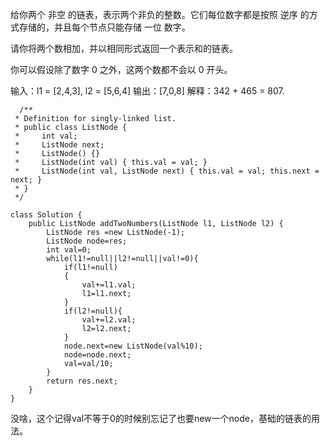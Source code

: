 给你两个 非空 的链表，表示两个非负的整数。它们每位数字都是按照 逆序 的方式存储的，并且每个节点只能存储 一位 数字。

请你将两个数相加，并以相同形式返回一个表示和的链表。

你可以假设除了数字 0 之外，这两个数都不会以 0 开头。

输入：l1 = [2,4,3], l2 = [5,6,4]
输出：[7,0,8]
解释：342 + 465 = 807.

```
  /**
 * Definition for singly-linked list.
 * public class ListNode {
 *     int val;
 *     ListNode next;
 *     ListNode() {}
 *     ListNode(int val) { this.val = val; }
 *     ListNode(int val, ListNode next) { this.val = val; this.next = next; }
 * }
 */
```
```
class Solution {
    public ListNode addTwoNumbers(ListNode l1, ListNode l2) {
        ListNode res =new ListNode(-1);
        ListNode node=res;
        int val=0;
        while(l1!=null||l2!=null||val!=0){
            if(l1!=null)
            {
                val+=l1.val;
                l1=l1.next;
            }
            if(l2!=null){
                val+=l2.val;
                l2=l2.next;
            }
            node.next=new ListNode(val%10);
            node=node.next;
            val=val/10;
        }
        return res.next;
    }
}

 ```

 没啥，这个记得val不等于0的时候别忘记了也要new一个node，基础的链表的用法。
